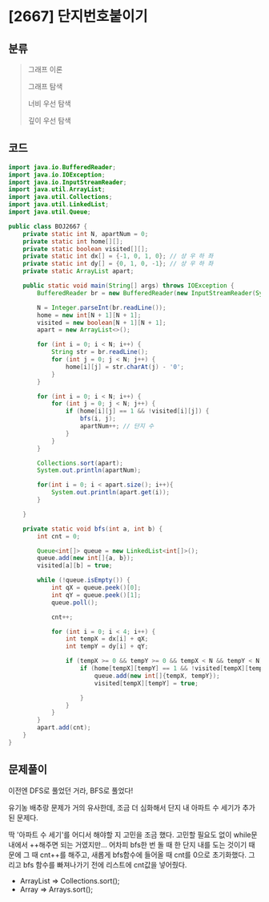 # [2667] 단지번호붙이기

## 분류
> 그래프 이론
> 
> 그래프 탐색
> 
> 너비 우선 탐색
> 
> 깊이 우선 탐색

## 코드
```java
import java.io.BufferedReader;
import java.io.IOException;
import java.io.InputStreamReader;
import java.util.ArrayList;
import java.util.Collections;
import java.util.LinkedList;
import java.util.Queue;

public class BOJ2667 {
    private static int N, apartNum = 0;
    private static int home[][];
    private static boolean visited[][];
    private static int dx[] = {-1, 0, 1, 0}; // 상 우 하 좌
    private static int dy[] = {0, 1, 0, -1}; // 상 우 하 좌
    private static ArrayList apart;

    public static void main(String[] args) throws IOException {
        BufferedReader br = new BufferedReader(new InputStreamReader(System.in));

        N = Integer.parseInt(br.readLine());
        home = new int[N + 1][N + 1];
        visited = new boolean[N + 1][N + 1];
        apart = new ArrayList<>();

        for (int i = 0; i < N; i++) {
            String str = br.readLine();
            for (int j = 0; j < N; j++) {
                home[i][j] = str.charAt(j) - '0';
            }
        }

        for (int i = 0; i < N; i++) {
            for (int j = 0; j < N; j++) {
                if (home[i][j] == 1 && !visited[i][j]) {
                    bfs(i, j);
                    apartNum++; // 단지 수
                }
            }
        }

        Collections.sort(apart);
        System.out.println(apartNum);

        for(int i = 0; i < apart.size(); i++){
            System.out.println(apart.get(i));
        }

    }

    private static void bfs(int a, int b) {
        int cnt = 0;

        Queue<int[]> queue = new LinkedList<int[]>();
        queue.add(new int[]{a, b});
        visited[a][b] = true;

        while (!queue.isEmpty()) {
            int qX = queue.peek()[0];
            int qY = queue.peek()[1];
            queue.poll();

            cnt++;

            for (int i = 0; i < 4; i++) {
                int tempX = dx[i] + qX;
                int tempY = dy[i] + qY;

                if (tempX >= 0 && tempY >= 0 && tempX < N && tempY < N) {
                    if (home[tempX][tempY] == 1 && !visited[tempX][tempY]) {
                        queue.add(new int[]{tempX, tempY});
                        visited[tempX][tempY] = true;

                    }
                }
            }
        }
        apart.add(cnt);
    }
}
```

## 문제풀이

이전엔 DFS로 풀었던 거라, BFS로 풀었다!

유기농 배추랑 문제가 거의 유사한데, 조금 더 심화해서 단지 내 아파트 수 세기가 추가된 문제다.

딱 '아파트 수 세기'를 어디서 해야할 지 고민을 조금 했다. 고민할 필요도 없이 while문 내에서 ++해주면 되는 거였지만... 어차피 bfs한 번 돌 때 한 단지 내를 도는 것이기 때문에 그 때 cnt++를 해주고, 새롭게 bfs함수에 들어올 때 cnt를 0으로 초기화했다. 그리고 bfs 함수를 빠져나가기 전에 리스트에 cnt값을 넣어줬다.

+ ArrayList => Collections.sort();
+ Array => Arrays.sort();
